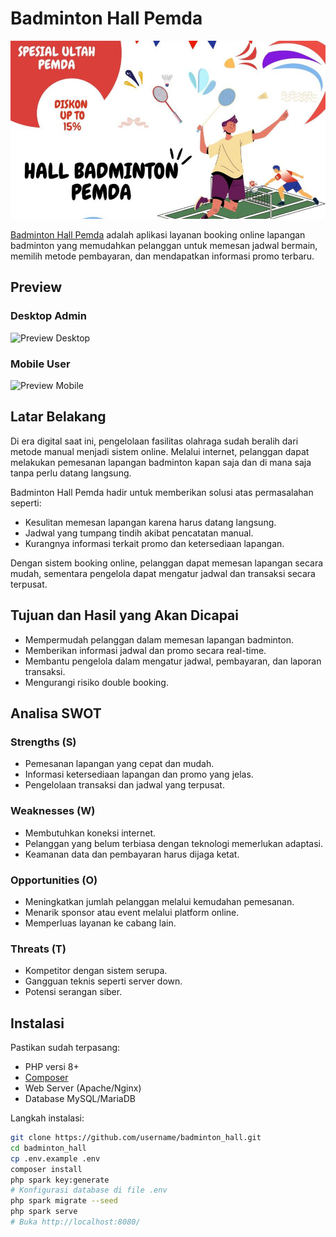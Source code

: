 # Badminton Hall Pemda

![Badminton Hall Pemda](doc/badminton-hall-banner.png)

[Badminton Hall Pemda](https://github.com/username/badminton_hall) adalah aplikasi layanan booking online lapangan badminton yang memudahkan pelanggan untuk memesan jadwal bermain, memilih metode pembayaran, dan mendapatkan informasi promo terbaru.

## Preview

### Desktop Admin
![Preview Desktop](doc/badminton_hall_desktop.png)

### Mobile User
![Preview Mobile](doc/badminton_hall_mobile.png)

## Latar Belakang

Di era digital saat ini, pengelolaan fasilitas olahraga sudah beralih dari metode manual menjadi sistem online. Melalui internet, pelanggan dapat melakukan pemesanan lapangan badminton kapan saja dan di mana saja tanpa perlu datang langsung.

Badminton Hall Pemda hadir untuk memberikan solusi atas permasalahan seperti:
- Kesulitan memesan lapangan karena harus datang langsung.
- Jadwal yang tumpang tindih akibat pencatatan manual.
- Kurangnya informasi terkait promo dan ketersediaan lapangan.

Dengan sistem booking online, pelanggan dapat memesan lapangan secara mudah, sementara pengelola dapat mengatur jadwal dan transaksi secara terpusat.

## Tujuan dan Hasil yang Akan Dicapai

- Mempermudah pelanggan dalam memesan lapangan badminton.
- Memberikan informasi jadwal dan promo secara real-time.
- Membantu pengelola dalam mengatur jadwal, pembayaran, dan laporan transaksi.
- Mengurangi risiko double booking.

## Analisa SWOT

### Strengths (S)
- Pemesanan lapangan yang cepat dan mudah.
- Informasi ketersediaan lapangan dan promo yang jelas.
- Pengelolaan transaksi dan jadwal yang terpusat.

### Weaknesses (W)
- Membutuhkan koneksi internet.
- Pelanggan yang belum terbiasa dengan teknologi memerlukan adaptasi.
- Keamanan data dan pembayaran harus dijaga ketat.

### Opportunities (O)
- Meningkatkan jumlah pelanggan melalui kemudahan pemesanan.
- Menarik sponsor atau event melalui platform online.
- Memperluas layanan ke cabang lain.

### Threats (T)
- Kompetitor dengan sistem serupa.
- Gangguan teknis seperti server down.
- Potensi serangan siber.

## Instalasi

Pastikan sudah terpasang:
- PHP versi 8+
- [Composer](https://getcomposer.org/download/)
- Web Server (Apache/Nginx)
- Database MySQL/MariaDB

Langkah instalasi:
```bash
git clone https://github.com/username/badminton_hall.git
cd badminton_hall
cp .env.example .env
composer install
php spark key:generate
# Konfigurasi database di file .env
php spark migrate --seed
php spark serve
# Buka http://localhost:8080/
